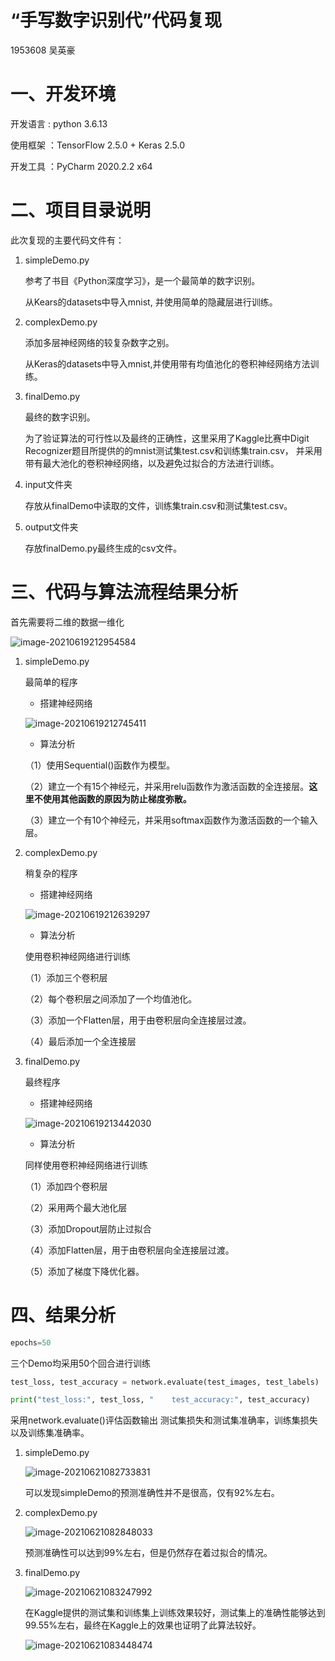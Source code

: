 # “手写数字识别代”代码复现
1953608 吴英豪


#  一、开发环境

开发语言 :  python 3.6.13

使用框架 ：TensorFlow 2.5.0  + Keras 2.5.0

开发工具 ：PyCharm 2020.2.2 x64

#  二、项目目录说明

此次复现的主要代码文件有：

1. simpleDemo.py

   参考了书目《Python深度学习》，是一个最简单的数字识别。

   从Kears的datasets中导入mnist, 并使用简单的隐藏层进行训练。

2. complexDemo.py

   添加多层神经网络的较复杂数字之别。

   从Keras的datasets中导入mnist,并使用带有均值池化的卷积神经网络方法训练。

3. finalDemo.py

   最终的数字识别。

   为了验证算法的可行性以及最终的正确性，这里采用了Kaggle比赛中Digit Recognizer题目所提供的的mnist测试集test.csv和训练集train.csv， 并采用带有最大池化的卷积神经网络，以及避免过拟合的方法进行训练。

4. input文件夹

   存放从finalDemo中读取的文件，训练集train.csv和测试集test.csv。

5. output文件夹

   存放finalDemo.py最终生成的csv文件。

# 三、代码与算法流程结果分析

首先需要将二维的数据一维化

![image-20210619212954584](C:\Users\吴英豪\AppData\Roaming\Typora\typora-user-images\image-20210619212954584.png)

1. simpleDemo.py      

   最简单的程序

   - 搭建神经网络

   ![image-20210619212745411](C:\Users\吴英豪\AppData\Roaming\Typora\typora-user-images\image-20210619212745411.png)

   - 算法分析

   （1）使用Sequential()函数作为模型。

   （2）建立一个有15个神经元，并采用relu函数作为激活函数的全连接层。**这里不使用其他函数的原因为防止梯度弥散。**

   （3）建立一个有10个神经元，并采用softmax函数作为激活函数的一个输入层。

2. complexDemo.py

   稍复杂的程序

   - 搭建神经网络

   ![image-20210619212639297](C:\Users\吴英豪\AppData\Roaming\Typora\typora-user-images\image-20210619212639297.png)

   - 算法分析

   使用卷积神经网络进行训练

   （1）添加三个卷积层

   （2）每个卷积层之间添加了一个均值池化。

   （3）添加一个Flatten层，用于由卷积层向全连接层过渡。

   （4）最后添加一个全连接层

3. finalDemo.py

   最终程序

   - 搭建神经网络

   ![image-20210619213442030](C:\Users\吴英豪\AppData\Roaming\Typora\typora-user-images\image-20210619213442030.png)

   - 算法分析

   同样使用卷积神经网络进行训练

   （1）添加四个卷积层

   （2）采用两个最大池化层

   （3）添加Dropout层防止过拟合

   （4）添加Flatten层，用于由卷积层向全连接层过渡。

   （5）添加了梯度下降优化器。

# 四、结果分析

```python
epochs=50
```

三个Demo均采用50个回合进行训练

 ```python
test_loss, test_accuracy = network.evaluate(test_images, test_labels)

print("test_loss:", test_loss, "    test_accuracy:", test_accuracy)
 ```

采用network.evaluate()评估函数输出  测试集损失和测试集准确率，训练集损失以及训练集准确率。

1. simpleDemo.py

   ![image-20210621082733831](C:\Users\吴英豪\AppData\Roaming\Typora\typora-user-images\image-20210621082733831.png)

   可以发现simpleDemo的预测准确性并不是很高，仅有92%左右。

2. complexDemo.py

   ![image-20210621082848033](C:\Users\吴英豪\AppData\Roaming\Typora\typora-user-images\image-20210621082848033.png)

   预测准确性可以达到99%左右，但是仍然存在着过拟合的情况。

3. finalDemo.py

   ![image-20210621083247992](C:\Users\吴英豪\AppData\Roaming\Typora\typora-user-images\image-20210621083247992.png)

   在Kaggle提供的测试集和训练集上训练效果较好，测试集上的准确性能够达到99.55%左右，最终在Kaggle上的效果也证明了此算法较好。

   ![image-20210621083448474](C:\Users\吴英豪\AppData\Roaming\Typora\typora-user-images\image-20210621083448474.png)
